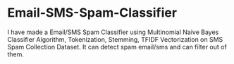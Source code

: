 # Email-SMS-Spam-Classifier
I have made a Email/SMS Spam Classifier using Multinomial Naive Bayes Classifier Algorithm, Tokenization, Stemming, TFIDF Vectorization on SMS Spam Collection Dataset. It can detect spam email/sms and can filter out of them.
